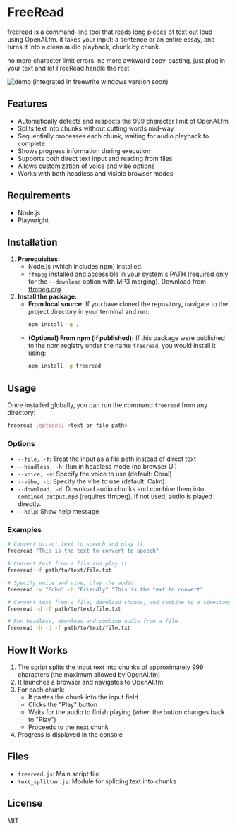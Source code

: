 # FreeRead

freeread is a command-line tool that reads long pieces of text out loud using OpenAI.fm.
it takes your input: a sentence or an entire essay, and turns it into a clean audio playback, chunk by chunk.

no more character limit errors. no more awkward copy-pasting. just plug in your text and let FreeRead handle the rest.

![demo](demo.gif)
(integrated in freewrite windows version soon)

## Features

- Automatically detects and respects the 999 character limit of OpenAI.fm
- Splits text into chunks without cutting words mid-way
- Sequentially processes each chunk, waiting for audio playback to complete
- Shows progress information during execution
- Supports both direct text input and reading from files
- Allows customization of voice and vibe options
- Works with both headless and visible browser modes

## Requirements

- Node.js
- Playwright

## Installation

1.  **Prerequisites:**
    *   Node.js (which includes npm) installed.
    *   `ffmpeg` installed and accessible in your system's PATH (required only for the `--download` option with MP3 merging). Download from [ffmpeg.org](https://ffmpeg.org/download.html).
2.  **Install the package:**
    *   **From local source:** If you have cloned the repository, navigate to the project directory in your terminal and run:
        ```bash
        npm install -g .
        ```
    *   **(Optional) From npm (if published):** If this package were published to the npm registry under the name `freeread`, you would install it using:
        ```bash
        npm install -g freeread
        ```

## Usage

Once installed globally, you can run the command `freeread` from any directory:

```bash
freeread [options] <text or file path>
```

### Options

- `--file, -f`: Treat the input as a file path instead of direct text
- `--headless, -h`: Run in headless mode (no browser UI)
- `--voice, -v`: Specify the voice to use (default: Coral)
- `--vibe, -b`: Specify the vibe to use (default: Calm)
- `--download, -d`: Download audio chunks and combine them into `combined_output.mp3` (requires ffmpeg). If not used, audio is played directly.
- `--help`: Show help message

### Examples

```bash
# Convert direct text to speech and play it
freeread "This is the text to convert to speech"

# Convert text from a file and play it
freeread -f path/to/text/file.txt

# Specify voice and vibe, play the audio
freeread -v "Echo" -b "Friendly" "This is the text to convert"

# Convert text from a file, download chunks, and combine to a timestamped mp3
freeread -d -f path/to/text/file.txt

# Run headless, download and combine audio from a file
freeread -h -d -f path/to/text/file.txt
```

## How It Works

1. The script splits the input text into chunks of approximately 999 characters (the maximum allowed by OpenAI.fm)
2. It launches a browser and navigates to OpenAI.fm
3. For each chunk:
   - It pastes the chunk into the input field
   - Clicks the "Play" button
   - Waits for the audio to finish playing (when the button changes back to "Play")
   - Proceeds to the next chunk
4. Progress is displayed in the console

## Files

- `freeread.js`: Main script file
- `text_splitter.js`: Module for splitting text into chunks

## License

MIT
